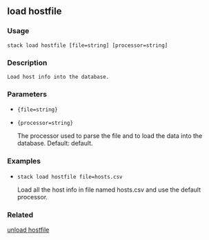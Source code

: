 ## load hostfile

### Usage

`stack load hostfile [file=string] [processor=string]`

### Description


	Load host info into the database.
	
	

### Parameters
* `{file=string}`
* `{processor=string}`

   The processor used to parse the file and to load the data into the
	database. Default: default.

### Examples

* `stack load hostfile file=hosts.csv`

   Load all the host info in file named hosts.csv and use the default
	processor.


### Related
[unload hostfile](unload-hostfile)



